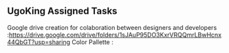 ## UgoKing Assigned Tasks

Google drive creation for colaboration between designers and developers :https://drive.google.com/drive/folders/1sJAuP95DO3KxrVRQQmrLBwHcnx44QbGT?usp=sharing 
Color Pallette : 
